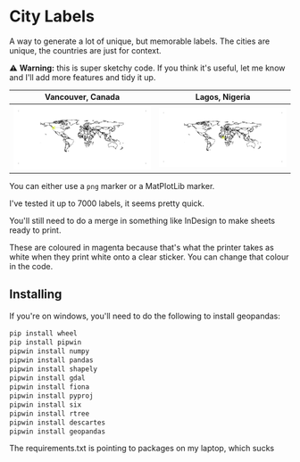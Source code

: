 # City Labels

A way to generate a lot of unique, but memorable labels. The cities are unique, the countries are just for context.

:warning: **Warning:** this is super sketchy code. If you think it's useful, let me know and I'll add more features and tidy it up.

|Vancouver, Canada |Lagos, Nigeria |
|---|---|  
|![A world map with a marker that points to Vancouver in Canada](Canada_Vancouver.svg)|![A world map with a marker that points to Lagos in Nigeria](Nigeria_Lagos.svg)|


You can either use a `png` marker or a MatPlotLib marker. 

I've tested it up to 7000 labels, it seems pretty quick.

You'll still need to do a merge in something like InDesign to make sheets ready to print.

These are coloured in magenta because that's what the printer takes as white when they print white onto a clear sticker. You can change that colour in the code. 

## Installing

If you're on windows, you'll need to do the following to install geopandas:

```
pip install wheel
pip install pipwin
pipwin install numpy
pipwin install pandas
pipwin install shapely
pipwin install gdal
pipwin install fiona
pipwin install pyproj
pipwin install six
pipwin install rtree
pipwin install descartes
pipwin install geopandas
```
The requirements.txt is pointing to packages on my laptop, which sucks
